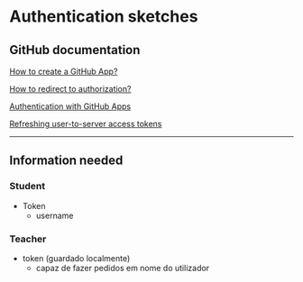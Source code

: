 # Authentication sketches

## GitHub documentation

[How to create a GitHub App?](https://docs.github.com/en/developers/apps/building-github-apps/creating-a-github-app)

[How to redirect to authorization?](https://docs.github.com/en/developers/apps/building-github-apps/identifying-and-authorizing-users-for-github-apps)

[Authentication with GitHub Apps](https://docs.github.com/en/developers/apps/building-github-apps/authenticating-with-github-apps)

[Refreshing user-to-server access tokens](https://docs.github.com/en/developers/apps/building-github-apps/refreshing-user-to-server-access-tokens)

---

## Information needed
### Student
- Token
  - username

### Teacher
- token (guardado localmente)
  - capaz de fazer pedidos em nome do utilizador
